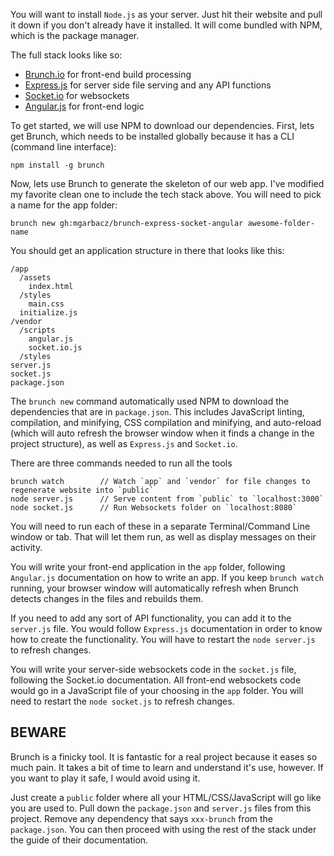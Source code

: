 You will want to install `Node.js` as your server. Just hit their website and pull it down if you don't already have it installed. It will come bundled with NPM, which is the package manager.

The full stack looks like so:
- [Brunch.io](http://brunch.io/)        for front-end build processing
- [Express.js](http://expressjs.com/)   for server side file serving and any API functions
- [Socket.io](http://socket.io/)        for websockets
- [Angular.js](http://angularjs.org/)   for front-end logic

To get started, we will use NPM to download our dependencies. First, lets get Brunch, which needs to be installed globally because it has a CLI (command line interface):

    npm install -g brunch
    
Now, lets use Brunch to generate the skeleton of our web app. I've modified my favorite clean one to include the tech stack above. You will need to pick a name for the app folder:

    brunch new gh:mgarbacz/brunch-express-socket-angular awesome-folder-name
    
You should get an application structure in there that looks like this:

    /app
      /assets
        index.html
      /styles
        main.css
      initialize.js
    /vendor
      /scripts
        angular.js
        socket.io.js
      /styles
    server.js
    socket.js
    package.json
    
The `brunch new` command automatically used NPM to download the dependencies that are in `package.json`. This includes JavaScript linting, compilation, and minifying, CSS compilation and minifying, and auto-reload (which will auto refresh the browser window when it finds a change in the project structure), as well as `Express.js` and `Socket.io`.

There are three commands needed to run all the tools

    brunch watch        // Watch `app` and `vendor` for file changes to regenerate website into `public`
    node server.js      // Serve content from `public` to `localhost:3000`
    node socket.js      // Run Websockets folder on `localhost:8080`
    
You will need to run each of these in a separate Terminal/Command Line window or tab. That will let them run, as well as display messages on their activity.

You will write your front-end application in the `app` folder, following `Angular.js` documentation on how to write an app. If you keep `brunch watch` running, your browser window will automatically refresh when Brunch detects changes in the files and rebuilds them.

If you need to add any sort of API functionality, you can add it to the `server.js` file. You would follow `Express.js` documentation in order to know how to create the functionality. You will have to restart the `node server.js` to refresh changes.

You will write your server-side websockets code in the `socket.js` file, following the Socket.io documentation. All front-end websockets code would go in a JavaScript file of your choosing in the `app` folder. You will need to restart the `node socket.js` to refresh changes.

BEWARE
------

Brunch is a finicky tool. It is fantastic for a real project because it eases so much pain. It takes a bit of time to learn and understand it's use, however. If you want to play it safe, I would avoid using it.

Just create a `public` folder where all your HTML/CSS/JavaScript will go like you are used to. Pull down the `package.json` and `server.js` files from this project. Remove any dependency that says `xxx-brunch` from the `package.json`. You can then proceed with using the rest of the stack under the guide of their documentation.
